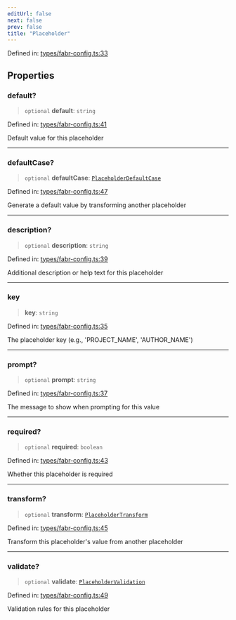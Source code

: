 ```yaml
---
editUrl: false
next: false
prev: false
title: "Placeholder"
---
```


Defined in: [types/fabr-config.ts:33](https://github.com/yashjawale/fabr/blob/f01b72cf78714226de776336ec5f87a5b71f2c78/src/types/fabr-config.ts#L33)

## Properties

### default?

> `optional` **default**: `string`

Defined in: [types/fabr-config.ts:41](https://github.com/yashjawale/fabr/blob/f01b72cf78714226de776336ec5f87a5b71f2c78/src/types/fabr-config.ts#L41)

Default value for this placeholder

***

### defaultCase?

> `optional` **defaultCase**: [`PlaceholderDefaultCase`](/fabr/docs/api/types/fabr-config/interfaces/placeholderdefaultcase/)

Defined in: [types/fabr-config.ts:47](https://github.com/yashjawale/fabr/blob/f01b72cf78714226de776336ec5f87a5b71f2c78/src/types/fabr-config.ts#L47)

Generate a default value by transforming another placeholder

***

### description?

> `optional` **description**: `string`

Defined in: [types/fabr-config.ts:39](https://github.com/yashjawale/fabr/blob/f01b72cf78714226de776336ec5f87a5b71f2c78/src/types/fabr-config.ts#L39)

Additional description or help text for this placeholder

***

### key

> **key**: `string`

Defined in: [types/fabr-config.ts:35](https://github.com/yashjawale/fabr/blob/f01b72cf78714226de776336ec5f87a5b71f2c78/src/types/fabr-config.ts#L35)

The placeholder key (e.g., 'PROJECT_NAME', 'AUTHOR_NAME')

***

### prompt?

> `optional` **prompt**: `string`

Defined in: [types/fabr-config.ts:37](https://github.com/yashjawale/fabr/blob/f01b72cf78714226de776336ec5f87a5b71f2c78/src/types/fabr-config.ts#L37)

The message to show when prompting for this value

***

### required?

> `optional` **required**: `boolean`

Defined in: [types/fabr-config.ts:43](https://github.com/yashjawale/fabr/blob/f01b72cf78714226de776336ec5f87a5b71f2c78/src/types/fabr-config.ts#L43)

Whether this placeholder is required

***

### transform?

> `optional` **transform**: [`PlaceholderTransform`](/fabr/docs/api/types/fabr-config/interfaces/placeholdertransform/)

Defined in: [types/fabr-config.ts:45](https://github.com/yashjawale/fabr/blob/f01b72cf78714226de776336ec5f87a5b71f2c78/src/types/fabr-config.ts#L45)

Transform this placeholder's value from another placeholder

***

### validate?

> `optional` **validate**: [`PlaceholderValidation`](/fabr/docs/api/types/fabr-config/interfaces/placeholdervalidation/)

Defined in: [types/fabr-config.ts:49](https://github.com/yashjawale/fabr/blob/f01b72cf78714226de776336ec5f87a5b71f2c78/src/types/fabr-config.ts#L49)

Validation rules for this placeholder
